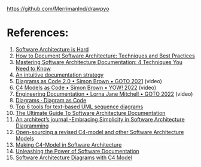 https://github.com/MerrimanInd/drawpyo 

# References:

1. [Software Architecture is Hard](https://medium.com/@ozanani/software-architecture-is-hard-71fe3ddafb60)
2. [How to Document Software Architecture: Techniques and Best Practices](https://lucamezzalira.medium.com/how-to-document-software-architecture-techniques-and-best-practices-2556b1915850)
3. [Mastering Software Architecture Documentation: 4 Techniques You Need to Know](https://www.youtube.com/@My50c)
4. [An intuitive documentation strategy](https://abstraction.blog/2023/11/22/intuitive-documentation-strategy)
5. [Diagrams as Code 2.0 • Simon Brown • GOTO 2021](https://www.youtube.com/watch?v=Za1-v4Zkq5E&list=PLEx5khR4g7PJm_OYRaRtouHQLyWp3JZfT&index=11) (video)
6. [C4 Models as Code • Simon Brown • YOW! 2022](https://www.youtube.com/watch?v=f7i2wxQVffk) (video)
7. [Engineering Documentation • Lorna Jane Mitchell • GOTO 2022](https://www.youtube.com/watch?v=Z5OrR99OpiY) (video)
8. [Diagrams · Diagram as Code](https://diagrams.mingrammer.com/)
9. [Top 6 tools for text-based UML sequence diagrams](https://icepanel.io/blog/2023-08-15-top-6-tools-for-text-based-uml-sequence-diagrams)
10. [The Ultimate Guide To Software Architecture Documentation](https://www.workingsoftware.dev/software-architecture-documentation-the-ultimate-guide/)
11. [An architect’s journal -Embracing Simplicity in Software Architecture Diagramming](https://blog.architect2architect.com/an-architects-journal-embracing-simplicity-in-software-architecture-diagramming-89aec930c47b)
12. [Open-sourcing a revised C4-model and other Software Architecture Models](https://nikolaschou.medium.com/open-sourcing-software-architecture-models-17b0149ba638)
13. [Making C4-Model in Software Architecture](https://medium.easyread.co/c4-model-in-software-architecture-6587ab4a2d0f)
14. [Unleashing the Power of Software Documentation](https://jinlow.medium.com/unleashing-the-power-of-software-documentation-e7d684d45329)
15. [Software Architecture Diagrams with C4 Model](https://packagemain.tech/p/software-architecture-diagrams-c4)
